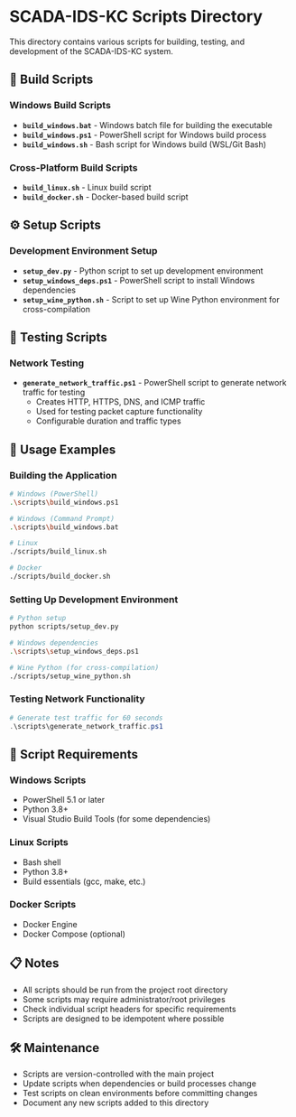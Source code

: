 # SCADA-IDS-KC Scripts Directory

This directory contains various scripts for building, testing, and development of the SCADA-IDS-KC system.

## 🔨 Build Scripts

### Windows Build Scripts
- **`build_windows.bat`** - Windows batch file for building the executable
- **`build_windows.ps1`** - PowerShell script for Windows build process
- **`build_windows.sh`** - Bash script for Windows build (WSL/Git Bash)

### Cross-Platform Build Scripts
- **`build_linux.sh`** - Linux build script
- **`build_docker.sh`** - Docker-based build script

## ⚙️ Setup Scripts

### Development Environment Setup
- **`setup_dev.py`** - Python script to set up development environment
- **`setup_windows_deps.ps1`** - PowerShell script to install Windows dependencies
- **`setup_wine_python.sh`** - Script to set up Wine Python environment for cross-compilation

## 🧪 Testing Scripts

### Network Testing
- **`generate_network_traffic.ps1`** - PowerShell script to generate network traffic for testing
  - Creates HTTP, HTTPS, DNS, and ICMP traffic
  - Used for testing packet capture functionality
  - Configurable duration and traffic types

## 📝 Usage Examples

### Building the Application
```bash
# Windows (PowerShell)
.\scripts\build_windows.ps1

# Windows (Command Prompt)
.\scripts\build_windows.bat

# Linux
./scripts/build_linux.sh

# Docker
./scripts/build_docker.sh
```

### Setting Up Development Environment
```bash
# Python setup
python scripts/setup_dev.py

# Windows dependencies
.\scripts\setup_windows_deps.ps1

# Wine Python (for cross-compilation)
./scripts/setup_wine_python.sh
```

### Testing Network Functionality
```powershell
# Generate test traffic for 60 seconds
.\scripts\generate_network_traffic.ps1
```

## 🔧 Script Requirements

### Windows Scripts
- PowerShell 5.1 or later
- Python 3.8+
- Visual Studio Build Tools (for some dependencies)

### Linux Scripts
- Bash shell
- Python 3.8+
- Build essentials (gcc, make, etc.)

### Docker Scripts
- Docker Engine
- Docker Compose (optional)

## 📋 Notes

- All scripts should be run from the project root directory
- Some scripts may require administrator/root privileges
- Check individual script headers for specific requirements
- Scripts are designed to be idempotent where possible

## 🛠️ Maintenance

- Scripts are version-controlled with the main project
- Update scripts when dependencies or build processes change
- Test scripts on clean environments before committing changes
- Document any new scripts added to this directory
